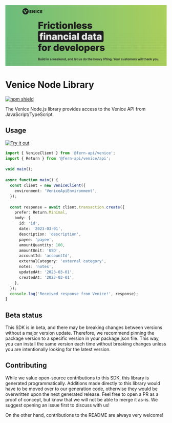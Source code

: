![venice image](./static/hero.png)

# Venice Node Library

[![npm shield](https://img.shields.io/npm/v/@fern-api/venice)](https://www.npmjs.com/package/@fern-api/venice)

The Venice Node.js library provides access to the Venice API from JavaScript/TypeScript.

## Usage

[![Try it out](https://developer.stackblitz.com/img/open_in_stackblitz.svg)](https://stackblitz.com/edit/typescript-example-using-sdk-built-with-fern-uyldqq?file=package.json,app.ts,node_modules%2F%40fern-api%2Fvenice%2Fapi%2Fresources%2Finstitution%2Fclient%2FClient.d.ts,node_modules%2F%40fern-api%2Fvenice%2Fapi%2Fresources%2Ftransaction%2Fclient%2Frequests%2FCreateTransaction.d.ts,node_modules%2F%40fern-api%2Fvenice%2Fapi%2Fresources%2Fcommons%2Ftypes%2FTransaction.d.ts)

```typescript
import { VeniceClient } from '@fern-api/venice';
import { Return } from '@fern-api/venice/api';

void main();

async function main() {
  const client = new VeniceClient({
    environment: 'VeniceApiEnvironment',
  });

  const response = await client.transaction.create({
    prefer: Return.Minimal,
    body: {
      id: 'id',
      date: '2023-03-01',
      description: 'description',
      payee: 'payee',
      amountQuantity: 100,
      amountUnit: 'USD',
      accountId: 'accountId',
      externalCategory: 'external category',
      notes: 'notes',
      updatedAt: '2023-03-01',
      createdAt: '2023-03-01',
    },
  });
  console.log('Received response from Venice!', response);
}

```

## Beta status

This SDK is in beta, and there may be breaking changes between versions without a major version update. Therefore, we recommend pinning the package version to a specific version in your package.json file. This way, you can install the same version each time without breaking changes unless you are intentionally looking for the latest version.

## Contributing

While we value open-source contributions to this SDK, this library is generated programmatically. Additions made directly to this library would have to be moved over to our generation code, otherwise they would be overwritten upon the next generated release. Feel free to open a PR as a proof of concept, but know that we will not be able to merge it as-is. We suggest opening an issue first to discuss with us!

On the other hand, contributions to the README are always very welcome!
